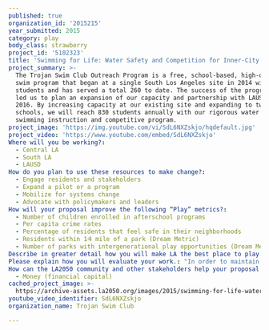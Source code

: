 ```yaml
---
published: true
organization_id: '2015215'
year_submitted: 2015
category: play
body_class: strawberry
project_id: '5102323'
title: 'Swimming for Life: Water Safety and Competition for Inner-City Youth'
project_summary: >-
  The Trojan Swim Club Outreach Program is a free, school-based, high-quality
  swim program that began at a single South Los Angeles site in 2014 with 90
  students and has served a total 260 to date. The success of the program has
  led us to plan an expansion of our capacity and partnership with LAUSD in
  2016. By increasing capacity at our existing site and expanding to two new
  schools, we will reach 830 students annually with our rigorous water safety,
  swimming instruction and competitive program.
project_image: 'https://img.youtube.com/vi/SdL6NXZskjo/hqdefault.jpg'
project_video: 'https://www.youtube.com/embed/SdL6NXZskjo'
Where will you be working?:
  - Central LA
  - South LA
  - LAUSD
How do you plan to use these resources to make change?:
  - Engage residents and stakeholders
  - Expand a pilot or a program
  - Mobilize for systems change
  - Advocate with policymakers and leaders
How will your proposal improve the following “Play” metrics?:
  - Number of children enrolled in afterschool programs
  - Per capita crime rates
  - Percentage of residents that feel safe in their neighborhoods
  - Residents within 1⁄4 mile of a park (Dream Metric)
  - Number of parks with intergenerational play opportunities (Dream Metric)
Describe in greater detail how you will make LA the best place to play.: "The Trojan Swim Club (TSC) Outreach Program was created as a direct response to the racial and socioeconomic barriers that contribute to the disparate rate of drowning amongst children of color - three times that of white children - and to this same group’s under-representation in recreational and competitive swimming. By empowering disadvantaged youth with the skills, confidence and desire to reach their fullest potential in life, these programs promise to be training grounds for success in and out of the water, and to change forever the lives of the youth they touch.\r\n\r\n In the 2014-15 school year, TSC served  200 youth of which 66% were female, 34% male, 85% Latino and 15% Black. A team of 50 was launched to introduce the most passionate participants to the components of competitive swimming with the goal of preparing them to advance to a competitive program and compete in meets sanctioned by USA Swimming. Twenty-five will join a competitive program scheduled to start at Fremont High School in January of 2016.\r\n\r\nOur curriculum is based on best practices in the field and is designed to help students acquire basic water safety skills, develop proper stroke techniques and also prepare advanced students for competitive swimming. The majority of the staff is made up of seasoned instructors with a passion for teaching disadvantaged youth to swim. \r\n\r\nOur planned program expansion will allow us to implement high-quality swim programs at three schools in Los Angeles in 2016, providing 830 underserved youth with the instruction and mentorship necessary to develop basic water safety skills, learn how to swim, and for those that discover a love for swimming, to advance to TSC’s competitive swimming program with the potential to participate in college-level athletics.\r\n\r\nWe envision a 2050 in which all Los Angeles youth have equitable access to recreational spaces and programs. Access to high-quality swim programs is a single piece of this puzzle, but, we believe, an important one in promoting positive youth development. Beyond the more easily measured health benefits, programs like ours have been shown to reduce neighborhood crime and improve the academic performance and general well-being of the youth that participate. We want to bring Los Angeles one step closer to a 2050 in which every child has the same opportunity to learn to swim and be healthy physically, socially and emotionally, irrespective of their parents’ paychecks or the color of their skin.\r\n"
Please explain how you will evaluate your work.: "In order to maintain individual student and overall program progress, instructors conduct assessments periodically to evaluate student’s proficiency in mastering water safety and stroke development skills as well as program implementation. We pay close attention to attendance records to evaluate student engagement. Additionally, school administrators, teachers, and parents have opportunities to provide feedback on their satisfaction with the program and to influence program implementation strategies, administrative processes and related activities.\r\n\r\nWe also will have the opportunity in 2016 to collaborate with Los Angeles Education Partnership, a nonprofit organization that is building Bethune into a full service community school. This will grant us access to data they gather using an independent evaluator, allowing us to monitor the academic achievement and the health of our students in a more scientific manner and to better meet the needs of the whole child."
How can the LA2050 community and other stakeholders help your proposal succeed?:
  - Money (financial capital)
cached_project_image: >-
  https://archive-assets.la2050.org/images/2015/swimming-for-life-water-safety-and-competition-for-inner-city-youth/img.youtube.com/vi/SdL6NXZskjo/hqdefault.jpg
youtube_video_identifier: SdL6NXZskjo
organization_name: Trojan Swim Club

---
```

